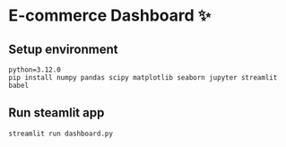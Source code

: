 # E-commerce Dashboard ✨

## Setup environment
```
python=3.12.0
pip install numpy pandas scipy matplotlib seaborn jupyter streamlit babel
```

## Run steamlit app
```
streamlit run dashboard.py
```

